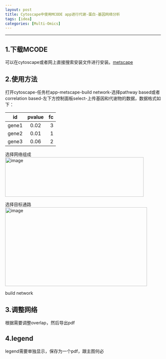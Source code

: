 ```yaml
---
layout: post
title: Cytoscape中使用MCODE app进行代谢-蛋白-基因网络分析
tags: [idea]
categories: [Multi-Omics]
---
```

------------------------------------------------------------------------


## 1.下载MCODE 
可以在cytoscape或者网上直接搜索安装文件进行安装。[metscape](https://apps.cytoscape.org/apps/metscape)

## 2.使用方法
打开cytoscape-任务栏app-metscape-build network-选择pathway based或者correlation based-左下方控制面板select-上传基因和代谢物的数据，数据格式如下：

id|pvalue|fc
--|:--:|--:
gene1|0.02|3
gene2|0.01|1
gene3|0.06|2

选择网络组成
<img width="448" height="128" alt="image" src="https://github.com/user-attachments/assets/2fdc168e-1d88-43d9-9232-effc175765f9" />

选择目标通路
<img width="459" height="255" alt="image" src="https://github.com/user-attachments/assets/acdf0e06-8f00-4dfb-bb4c-08880632635b" />

build network

## 3.调整网络
根据需要调整overlap，然后导出pdf

## 4.legend
legend需要单独显示，保存为一个pdf，跟主图何必
